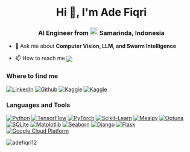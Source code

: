 <h1 align="center">Hi 👋, I'm Ade Fiqri</h1>
<h3 align="center">AI Engineer from <img src="https://flagcdn.com/id.svg" alt="Indonesia" width="21"/> <b>Samarinda, Indonesia</b></h3>

- 💬 Ask me about **Computer Vision, LLM, and Swarm Intelligence**

- 📫 How to reach me <a href="mailto:adefiqri5@gmail.com"><img src="https://img.shields.io/badge/Gmail-adefiqri5-grey?style=flat-square&labelColor=EA4335&logo=gmail&logoColor=white" align="center"/></a>

<h3 align="left">Where to find me</h3>
<p>
  <a href="https://www.linkedin.com/in/ade-fiqri-80620014b" target="_blank"><img alt="LinkedIn" src="https://img.shields.io/badge/linkedin-%230077B5.svg?&style=for-the-badge&logo=linkedin&logoColor=white"/></a>
  <a href="https://github.com/adefiqri12" target="_blank"><img alt="Github" src="https://img.shields.io/badge/GitHub-%2312100E.svg?&style=for-the-badge&logo=Github&logoColor=white"/></a>
  <a href="https://www.kaggle.com/adefiqri12" target="_blank"><img alt="Kaggle" src="https://img.shields.io/badge/Kaggle-20BEFF?style=for-the-badge&logo=kaggle&logoColor=white"/></a>
  <a href="https://scholar.google.com/citations?user=dPpY9jcAAAAJ&hl" target="_blank"><img alt="Kaggle" src="https://img.shields.io/badge/Google&ensp;Scholar-4285F4?style=for-the-badge&logo=googlescholar&logoColor=white"/></a>
</p>

<h3 align="left">Languages and Tools</h3>
<p>
  <a href="https://www.python.org/" target="_blank"><img src="https://img.shields.io/badge/Python-3776AB?style=for-the-badge&logo=python&logoColor=white" alt="Python"></a>
  <a href="https://www.tensorflow.org/" target="_blank"><img src="https://img.shields.io/badge/TensorFlow-FF6F00?style=for-the-badge&logo=tensorflow&logoColor=white" alt="TensorFlow"></a>
  <a href="https://pytorch.org/" target="_blank"><img src="https://img.shields.io/badge/PyTorch-EE4C2C?style=for-the-badge&logo=pytorch&logoColor=white" alt="PyTorch"></a>
  <a href="https://scikit-learn.org/" target="_blank"><img src="https://img.shields.io/badge/scikit--learn-F7931E?style=for-the-badge&logo=scikit-learn&logoColor=white" alt="Scikit-Learn"></a>
  <a href="https://mealpy.readthedocs.io/" target="_blank"><img src="https://img.shields.io/badge/Mealpy-3776AB?style=for-the-badge&logo=python&logoColor=white" alt="Mealpy"></a>
  <a href="https://optuna.org/" target="_blank"><img src="https://img.shields.io/badge/Optuna-2783AF?style=for-the-badge&logo=python&logoColor=white" alt="Optuna"></a>
  <a href="https://www.sqlite.org/" target="_blank"><img src="https://img.shields.io/badge/SQLite-003B57?style=for-the-badge&logo=sqlite&logoColor=white" alt="SQLite"></a>
  <a href="https://matplotlib.org/" target="_blank"><img src="https://img.shields.io/badge/Matplotlib-65BAEA?style=for-the-badge&logo=python&logoColor=white" alt="Matplotlib"></a>
  <a href="https://seaborn.pydata.org/" target="_blank"><img src="https://img.shields.io/badge/Seaborn-444876?style=for-the-badge&logo=python&logoColor=white" alt="Seaborn"></a>
  <a href="https://www.djangoproject.com/" target="_blank"><img src="https://img.shields.io/badge/Django-092E20?style=for-the-badge&logo=django&logoColor=white" alt="Django"></a>
  <a href="https://flask.palletsprojects.com/" target="_blank"><img src="https://img.shields.io/badge/Flask-000000?style=for-the-badge&logo=flask&logoColor=white" alt="Flask"></a>
  <a href="https://cloud.google.com/" target="_blank"><img src="https://img.shields.io/badge/Google%20Cloud-4285F4?style=for-the-badge&logo=google-cloud&logoColor=white" alt="Google Cloud Platform"></a>
<p>

<p align="left"> <img src="https://komarev.com/ghpvc/?username=adefiqri12&label=Profile%20views&color=blue&style=flat-square" alt="adefiqri12" /> </p>
